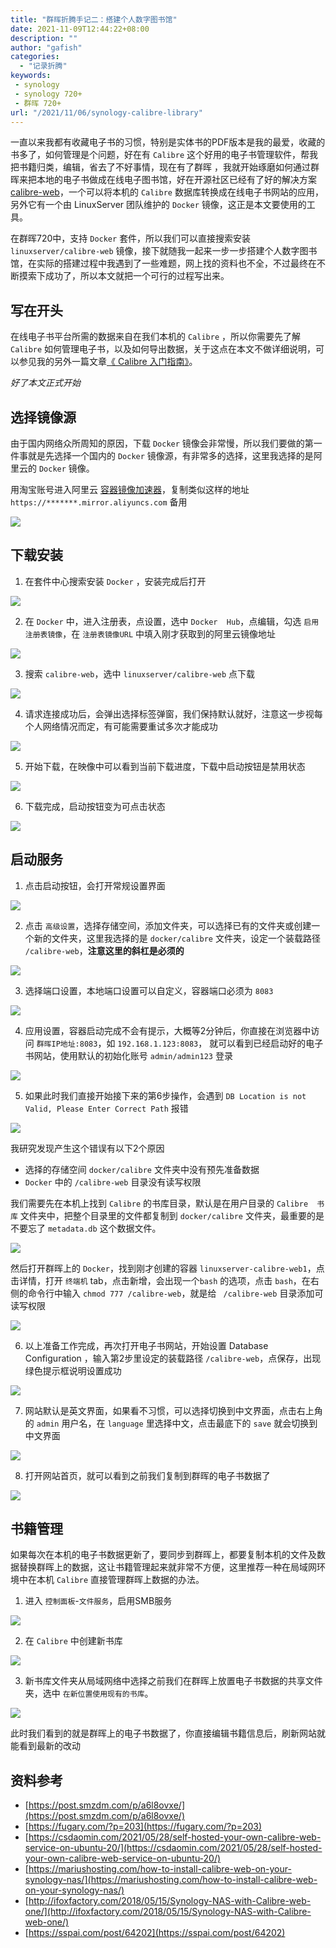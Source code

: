 ```yaml
---
title: "群晖折腾手记二：搭建个人数字图书馆"
date: 2021-11-09T12:44:22+08:00
description: ""
author: "gafish"
categories:
  - "记录折腾"
keywords:
 - synology
 - synology 720+
 - 群晖 720+
url: "/2021/11/06/synology-calibre-library"
---
```


一直以来我都有收藏电子书的习惯，特别是实体书的PDF版本是我的最爱，收藏的书多了，如何管理是个问题，好在有 `Calibre` 这个好用的电子书管理软件，帮我把书籍归类，编辑，省去了不好事情，现在有了群晖 ，我就开始琢磨如何通过群晖来把本地的电子书做成在线电子图书馆，好在开源社区已经有了好的解决方案 [calibre-web](https://github.com/janeczku/calibre-web)，一个可以将本机的  `Calibre`  数据库转换成在线电子书网站的应用，另外它有一个由 LinuxServer 团队维护的  `Docker`  镜像，这正是本文要使用的工具。

在群晖720中，支持  `Docker`  套件，所以我们可以直接搜索安装 `linuxserver/calibre-web` 镜像，接下就随我一起来一步一步搭建个人数字图书馆，在实际的搭建过程中我遇到了一些难题，网上找的资料也不全，不过最终在不断摸索下成功了，所以本文就把一个可行的过程写出来。

## 写在开头

在线电子书平台所需的数据来自在我们本机的 `Calibre` ，所以你需要先了解 `Calibre` 如何管理电子书，以及如何导出数据，关于这点在本文不做详细说明，可以参见我的另外一篇文章[《 Calibre 入门指南》](/2021/10/17/calibre-introduction/)。

*好了本文正式开始*

## 选择镜像源

由于国内网络众所周知的原因，下载 `Docker` 镜像会非常慢，所以我们要做的第一件事就是先选择一个国内的 `Docker` 镜像源，有非常多的选择，这里我选择的是阿里云的 `Docker` 镜像。

用淘宝账号进入阿里云 [容器镜像加速器](https://cr.console.aliyun.com/cn-hangzhou/instances/mirrors)，复制类似这样的地址 `https://*******.mirror.aliyuncs.com` 备用

![](/images/2021-11-09-synology-calibre-library/1.jpg)

## 下载安装

1. 在套件中心搜索安装 `Docker` ，安装完成后打开

![](/images/2021-11-09-synology-calibre-library/2.jpg)

2. 在 `Docker` 中，进入注册表，点设置，选中  `Docker  Hub`，点编辑，勾选 `启用注册表镜像`，在 `注册表镜像URL` 中填入刚才获取到的阿里云镜像地址

![](/images/2021-11-09-synology-calibre-library/3.jpg)

3. 搜索 `calibre-web`，选中 `linuxserver/calibre-web` 点下载

![](/images/2021-11-09-synology-calibre-library/4.jpg)

4. 请求连接成功后，会弹出选择标签弹窗，我们保持默认就好，注意这一步视每个人网络情况而定，有可能需要重试多次才能成功

![](/images/2021-11-09-synology-calibre-library/5.jpg)

5. 开始下载，在映像中可以看到当前下载进度，下载中启动按钮是禁用状态

![](/images/2021-11-09-synology-calibre-library/6.jpg)

6. 下载完成，启动按钮变为可点击状态

![](/images/2021-11-09-synology-calibre-library/7.jpg)

## 启动服务

1. 点击启动按钮，会打开常规设置界面

![](/images/2021-11-09-synology-calibre-library/8.jpg)

2. 点击 `高级设置`，选择存储空间，添加文件夹，可以选择已有的文件夹或创建一个新的文件夹，这里我选择的是 `docker/calibre` 文件夹，设定一个装载路径 `/calibre-web`，**注意这里的斜杠是必须的**

![](/images/2021-11-09-synology-calibre-library/9.jpg)

3. 选择端口设置，本地端口设置可以自定义，容器端口必须为 `8083`

![](/images/2021-11-09-synology-calibre-library/10.jpg)

4. 应用设置，容器启动完成不会有提示，大概等2分钟后，你直接在浏览器中访问 `群晖IP地址:8083`，如 `192.168.1.123:8083`， 就可以看到已经启动好的电子书网站，使用默认的初始化账号 `admin/admin123` 登录

![](/images/2021-11-09-synology-calibre-library/11.jpg)

5. 如果此时我们直接开始接下来的第6步操作，会遇到 `DB Location is not Valid, Please Enter Correct Path` 报错

![](/images/2021-11-09-synology-calibre-library/12.jpg)

我研究发现产生这个错误有以下2个原因

- 选择的存储空间 `docker/calibre` 文件夹中没有预先准备数据
- `Docker`  中的  `/calibre-web` 目录没有读写权限

我们需要先在本机上找到 `Calibre` 的书库目录，默认是在用户目录的  `Calibre  书库` 文件夹中，把整个目录里的文件都复制到 `docker/calibre` 文件夹，最重要的是不要忘了 `metadata.db` 这个数据文件。

![](/images/2021-11-09-synology-calibre-library/13.jpg)

然后打开群晖上的 `Docker`，找到刚才创建的容器 `linuxserver-calibre-web1`，点击详情，打开 `终端机` tab，点击新增，会出现一个`bash` 的选项，点击 `bash`，在右侧的命令行中输入 `chmod 777 /calibre-web`，就是给 ` /calibre-web` 目录添加可读写权限

![](/images/2021-11-09-synology-calibre-library/14.jpg)

6. 以上准备工作完成，再次打开电子书网站，开始设置 Database Configuration ，输入第2步里设定的装载路径 `/calibre-web`，点保存，出现绿色提示框说明设置成功

![](/images/2021-11-09-synology-calibre-library/15.jpg)

7. 网站默认是英文界面，如果看不习惯，可以选择切换到中文界面，点击右上角的 `admin` 用户名，在 `language` 里选择中文，点击最底下的 `save` 就会切换到中文界面

![](/images/2021-11-09-synology-calibre-library/16.jpg)

8. 打开网站首页，就可以看到之前我们复制到群晖的电子书数据了

![](/images/2021-11-09-synology-calibre-library/17.jpg)

## 书籍管理

如果每次在本机的电子书数据更新了，要同步到群晖上，都要复制本机的文件及数据替换群晖上的数据，这让书籍管理起来就非常不方便，这里推荐一种在局域网环境中在本机  `Calibre`  直接管理群晖上数据的办法。

1. 进入 `控制面板`-`文件服务`，启用SMB服务

![](/images/2021-11-09-synology-calibre-library/18.jpg)

2. 在 `Calibre` 中创建新书库

![](/images/2021-11-09-synology-calibre-library/19.jpg)

3. 新书库文件夹从局域网络中选择之前我们在群晖上放置电子书数据的共享文件夹，选中 `在新位置使用现有的书库`。

![](/images/2021-11-09-synology-calibre-library/20.jpg)

此时我们看到的就是群晖上的电子书数据了，你直接编辑书籍信息后，刷新网站就能看到最新的改动

## 资料参考

- [https://post.smzdm.com/p/a6l8ovxe/](https://post.smzdm.com/p/a6l8ovxe/)
- [https://fugary.com/?p=203](https://fugary.com/?p=203)
- [https://csdaomin.com/2021/05/28/self-hosted-your-own-calibre-web-service-on-ubuntu-20/](https://csdaomin.com/2021/05/28/self-hosted-your-own-calibre-web-service-on-ubuntu-20/)
- [https://mariushosting.com/how-to-install-calibre-web-on-your-synology-nas/](https://mariushosting.com/how-to-install-calibre-web-on-your-synology-nas/)
- [http://ifoxfactory.com/2018/05/15/Synology-NAS-with-Calibre-web-one/](http://ifoxfactory.com/2018/05/15/Synology-NAS-with-Calibre-web-one/)
- [https://sspai.com/post/64202](https://sspai.com/post/64202)